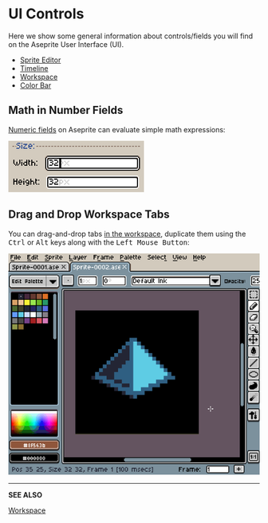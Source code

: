 # UI Controls

Here we show some general information about controls/fields you will
find on the Aseprite User Interface (UI).

* [Sprite Editor](sprite-editor.md)
* [Timeline](timeline.md)
* [Workspace](workspace.md)
* [Color Bar](color-bar.md)

## Math in Number Fields

[Numeric fields](numeric-field.md) on Aseprite can evaluate simple math expressions:

![Math demo in number fields](numeric-field/math.gif)

## Drag and Drop Workspace Tabs

You can drag-and-drop tabs [in the workspace](workspace.md), duplicate
them using the <kbd>Ctrl</kbd> or <kbd>Alt</kbd> keys along with the
<kbd>Left Mouse Button</kbd>:

![Drag and drop tabs demo](workspace/drag-and-drop-tabs.gif)

---

**SEE ALSO**

[Workspace](workspace.md)
